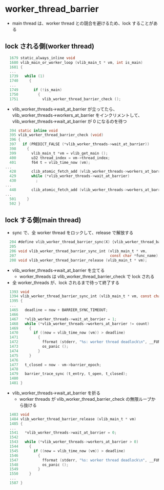 # worker_thread_barrier

- main thread は、worker thread との競合を避けるため、lock することがある

## lock される側(worker thread)

```c:vlib/main.c
  1679 static_always_inline void
  1680 vlib_main_or_worker_loop (vlib_main_t * vm, int is_main)
  1681 {
  ...
  1739   while (1)
  1740     {
  ...
  1749       if (!is_main)
  1750         {
  1751           vlib_worker_thread_barrier_check ();
```

- vlib_worker_threads->wait_at_barrier が立ってたら、vlib_worker_threads->workers_at_barrier をインクリメントして、vlib_worker_threads->wait_at_barrier が 0 になるのを待つ

```c:vlib/thread.h
  394 static inline void
  395 vlib_worker_thread_barrier_check (void)
  396 {
  397   if (PREDICT_FALSE (*vlib_worker_threads->wait_at_barrier))
  398     {
  399       vlib_main_t *vm = vlib_get_main ();
  400       u32 thread_index = vm->thread_index;
  401       f64 t = vlib_time_now (vm);
...
  428       clib_atomic_fetch_add (vlib_worker_threads->workers_at_barrier, 1);
  429       while (*vlib_worker_threads->wait_at_barrier)
  430         ;
...
  448       clib_atomic_fetch_add (vlib_worker_threads->workers_at_barrier, -1);
...
  501     }
  502 }
```

## lock する側(main thread)

- sync で、全 worker thread をロックして、release で解放する

```c:vlib/thread.h
  204 #define vlib_worker_thread_barrier_sync(X) {vlib_worker_thread_barrier_sync_int(X, __FUNCTION__);}
  205
  206 void vlib_worker_thread_barrier_sync_int (vlib_main_t * vm,
  207                                           const char *func_name);
  208 void vlib_worker_thread_barrier_release (vlib_main_t * vm);
```

- vlib_worker_threads->wait_at_barrier を立てる
  - worker_threads は vlib_worker_thread_barrier_check で lock される
- 全 worker_threads が、lock されるまで待って終了する

```c:vlib/thread.c
  1393 void
  1394 vlib_worker_thread_barrier_sync_int (vlib_main_t * vm, const char *func_name)
  1395 {
  ...
  1465   deadline = now + BARRIER_SYNC_TIMEOUT;
  1466
  1467   *vlib_worker_threads->wait_at_barrier = 1;
  1468   while (*vlib_worker_threads->workers_at_barrier != count)
  1469     {
  1470       if ((now = vlib_time_now (vm)) > deadline)
  1471         {
  1472           fformat (stderr, "%s: worker thread deadlock\n", __FUNCTION__);
  1473           os_panic ();
  1474         }
  1475     }
  1476
  1477   t_closed = now - vm->barrier_epoch;
  1478
  1479   barrier_trace_sync (t_entry, t_open, t_closed);
  1480
  1481 }
```

- vlib_worker_threads->wait_at_barrier を折る
  - worker threads が vlib_worker_thread_barrier_check の無限ループから抜ける

```c:vlib/thread.c
  1483 void
  1484 vlib_worker_thread_barrier_release (vlib_main_t * vm)
  1485 {
  ...
  1541   *vlib_worker_threads->wait_at_barrier = 0;
  1542
  1543   while (*vlib_worker_threads->workers_at_barrier > 0)
  1544     {
  1545       if ((now = vlib_time_now (vm)) > deadline)
  1546         {
  1547           fformat (stderr, "%s: worker thread deadlock\n", __FUNCTION__);
  1548           os_panic ();
  1549         }
  1550     }
  ...
  1587 }
```
